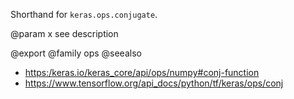 Shorthand for `keras.ops.conjugate`.

@param x see description

@export
@family ops
@seealso
+ <https:/keras.io/keras_core/api/ops/numpy#conj-function>
+ <https://www.tensorflow.org/api_docs/python/tf/keras/ops/conj>
